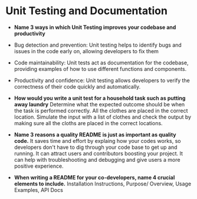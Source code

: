 # Unit Testing and Documentation

* **Name 3 ways in which Unit Testing improves your codebase and productivity**

* Bug detection and prevention: Unit testing helps to identify bugs and issues in the code early on, allowing developers to fix them

* Code maintainability: Unit tests act as documentation for the codebase, providing examples of how to use different functions and components.

* Productivity and confidence: Unit testing allows developers to verify the correctness of their code quickly and automatically. 

* **How would you write a unit test for a household task such as putting away laundry** Determine what the expected outcome should be when the task is performed correctly. All the clothes are placed in the correct location. Simulate the input with a list of clothes and check the output by making sure all the cloths are placed in the correct locations.
* **Name 3 reasons a quality README is just as important as quality code.** It saves time and effort by explaing how your codes works, so developers don't have to dig through your code base to get up and running. It can attract users and contributors boosting your project. It can help with troubleshooting and debugging and give users a more positive experience.
* **When writing a README for your co-developers, name 4 crucial elements to include.** Installation Instructions, Purpose/ Overview, Usage Examples, API Docs